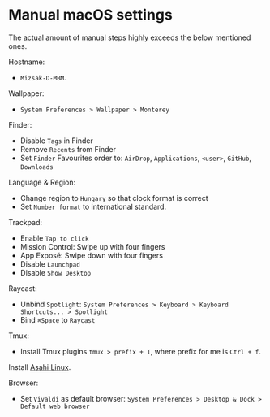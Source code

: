 # Manual macOS settings

The actual amount of manual steps highly exceeds the below mentioned ones.

Hostname:

- `Mizsak-D-MBM`.

Wallpaper:

- `System Preferences > Wallpaper > Monterey`

Finder:

- Disable `Tags` in Finder
- Remove `Recents` from Finder
- Set `Finder` Favourites order to: `AirDrop`, `Applications`, `<user>`, `GitHub`, `Downloads`

Language & Region:

- Change region to `Hungary` so that clock format is correct
- Set `Number format` to international standard.

Trackpad:

- Enable `Tap to click`
- Mission Control: Swipe up with four fingers
- App Exposé: Swipe down with four fingers
- Disable `Launchpad`
- Disable `Show Desktop`

Raycast:

- Unbind `Spotlight`: `System Preferences > Keyboard > Keyboard Shortcuts... > Spotlight`
- Bind `⌘Space` to `Raycast`

Tmux:

- Install Tmux plugins `tmux > prefix + I`, where prefix for me is `Ctrl + f`.

Install [Asahi Linux](https://asahilinux.org).

Browser:

- Set `Vivaldi` as default browser: `System Preferences > Desktop & Dock > Default web browser`

